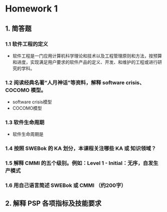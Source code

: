 # Homework 1
## 1. 简答题
### 1.1 软件工程的定义
- 软件工程是一门应用计算机科学理论和技术以及工程管理原则和方法，按预算和进度，实现满足用户要求的软件产品的定义、开发、和维护的工程或进行研究的学科。
### 1.2 阅读经典名著“人月神话”等资料，解释 software crisis、COCOMO 模型。
- software crisis模型
- COCOMO模型
### 1.3 软件生命周期
- 软件生命周期是
### 1.4 按照 SWEBok 的 KA 划分，本课程关注哪些 KA 或 知识领域？
### 1.5 解释 CMMI 的五个级别。例如：Level 1 - Initial：无序，自发生产模式
### 1.6 用自己语言简述 SWEBok 或 CMMI （约200字）
## 2. 解释 PSP 各项指标及技能要求
